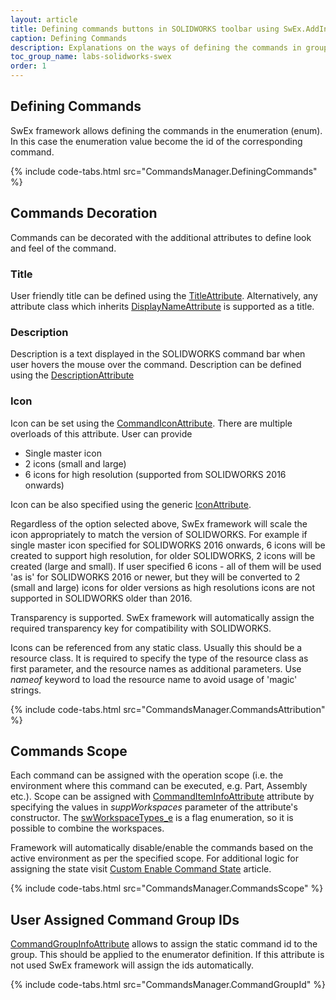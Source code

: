 ```yaml
---
layout: article
title: Defining commands buttons in SOLIDWORKS toolbar using SwEx.AddIn framework
caption: Defining Commands
description: Explanations on the ways of defining the commands in groups using SwEx framework for SOLIDWORKS add-ins in C# and VB.NET
toc_group_name: labs-solidworks-swex
order: 1
---
```

## Defining Commands

SwEx framework allows defining the commands in the enumeration (enum). In this case the enumeration value become the id of the corresponding command.

{% include code-tabs.html src="CommandsManager.DefiningCommands" %}

## Commands Decoration

Commands can be decorated with the additional attributes to define look and feel of the command.

### Title
User friendly title can be defined using the [TitleAttribute](https://docs.codestack.net/swex/common/html/T_CodeStack_SwEx_Common_Attributes_TitleAttribute.htm). Alternatively, any attribute class which inherits [DisplayNameAttribute](https://docs.microsoft.com/en-us/dotnet/api/system.componentmodel.displaynameattribute?view=netframework-4.0) is supported as a title.

### Description
Description is a text displayed in the SOLIDWORKS command bar when user hovers the mouse over the command. Description can be defined using the [DescriptionAttribute](https://docs.microsoft.com/en-us/dotnet/api/system.componentmodel.descriptionattribute?view=netframework-4.0)

### Icon
Icon can be set using the [CommandIconAttribute](https://docs.codestack.net/swex/add-in/html/T_CodeStack_SwEx_AddIn_Attributes_CommandIconAttribute.htm). There are multiple overloads of this attribute. User can provide

* Single master icon
* 2 icons (small and large)
* 6 icons for high resolution (supported from SOLIDWORKS 2016 onwards)

Icon can be also specified using the generic [IconAttribute](https://docs.codestack.net/swex/common/html/T_CodeStack_SwEx_Common_Attributes_IconAttribute.htm).

Regardless of the option selected above, SwEx framework will scale the icon appropriately to match the version of SOLIDWORKS. For example if single master icon specified for SOLIDWORKS 2016 onwards, 6 icons will be created to support high resolution, for older SOLIDWORKS, 2 icons will be created (large and small). If user specified 6 icons - all of them will be used 'as is' for SOLIDWORKS 2016 or newer, but they will be converted to 2 (small and large) icons for older versions as high resolutions icons are not supported in SOLIDWORKS older than 2016.

Transparency is supported. SwEx framework will automatically assign the required transparency key for compatibility with SOLIDWORKS.

Icons can be referenced from any static class. Usually this should be a resource class. It is required to specify the type of the resource class as first parameter, and the resource names as additional parameters. Use *nameof* keyword to load the resource name to avoid usage of 'magic' strings.

{% include code-tabs.html src="CommandsManager.CommandsAttribution" %}

## Commands Scope

Each command can be assigned with the operation scope (i.e. the environment where this command can be executed, e.g. Part, Assembly etc.). Scope can be assigned with [CommandItemInfoAttribute](https://docs.codestack.net/swex/add-in/html/T_CodeStack_SwEx_AddIn_Attributes_CommandItemInfoAttribute.htm) attribute by specifying the values in *suppWorkspaces* parameter of the attribute's constructor. The [swWorkspaceTypes_e](https://docs.codestack.net/swex/add-in/html/T_CodeStack_SwEx_AddIn_Enums_swWorkspaceTypes_e.htm) is a flag enumeration, so it is possible to combine the workspaces.

Framework will automatically disable/enable the commands based on the active environment as per the specified scope. For additional logic for assigning the state visit [Custom Enable Command State](/labs/solidworks/swex/add-in/commands-manager/command-states/) article.

{% include code-tabs.html src="CommandsManager.CommandsScope" %}

## User Assigned Command Group IDs

[CommandGroupInfoAttribute](https://docs.codestack.net/swex/add-in/html/T_CodeStack_SwEx_AddIn_Attributes_CommandGroupInfoAttribute.htm) allows to assign the static command id to the group. This should be applied to the enumerator definition. If this attribute is not used SwEx framework will assign the ids automatically.

{% include code-tabs.html src="CommandsManager.CommandGroupId" %}

